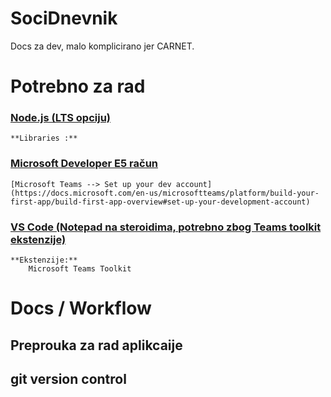 # SociDnevnik
Docs za dev, malo komplicirano jer CARNET.

# Potrebno za rad 

### [Node.js (LTS opciju)](https://nodejs.org/en/download/)
    **Libraries :**

### [Microsoft Developer E5 račun](https://docs.microsoft.com/en-us/microsoftteams/platform/build-your-first-app/build-first-app-overview#set-up-your-development-account)
    [Microsoft Teams --> Set up your dev account](https://docs.microsoft.com/en-us/microsoftteams/platform/build-your-first-app/build-first-app-overview#set-up-your-development-account)

### [VS Code (Notepad na steroidima, potrebno zbog Teams toolkit ekstenzije)](https://code.visualstudio.com)
    **Ekstenzije:**
        Microsoft Teams Toolkit
         


# Docs / Workflow 

## Preprouka za rad aplikcaije 

## git version control 
